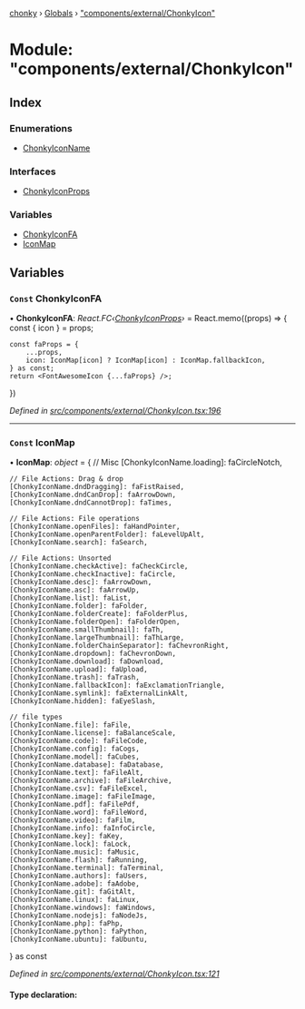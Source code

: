 [chonky](../README.md) › [Globals](../globals.md) › ["components/external/ChonkyIcon"](_components_external_chonkyicon_.md)

# Module: "components/external/ChonkyIcon"

## Index

### Enumerations

* [ChonkyIconName](../enums/_components_external_chonkyicon_.chonkyiconname.md)

### Interfaces

* [ChonkyIconProps](../interfaces/_components_external_chonkyicon_.chonkyiconprops.md)

### Variables

* [ChonkyIconFA](_components_external_chonkyicon_.md#const-chonkyiconfa)
* [IconMap](_components_external_chonkyicon_.md#const-iconmap)

## Variables

### `Const` ChonkyIconFA

• **ChonkyIconFA**: *React.FC‹[ChonkyIconProps](../interfaces/_components_external_chonkyicon_.chonkyiconprops.md)›* = React.memo((props) => {
    const { icon } = props;

    const faProps = {
        ...props,
        icon: IconMap[icon] ? IconMap[icon] : IconMap.fallbackIcon,
    } as const;
    return <FontAwesomeIcon {...faProps} />;
})

*Defined in [src/components/external/ChonkyIcon.tsx:196](https://github.com/TimboKZ/Chonky/blob/cc6d20b/src/components/external/ChonkyIcon.tsx#L196)*

___

### `Const` IconMap

• **IconMap**: *object* = {
    // Misc
    [ChonkyIconName.loading]: faCircleNotch,

    // File Actions: Drag & drop
    [ChonkyIconName.dndDragging]: faFistRaised,
    [ChonkyIconName.dndCanDrop]: faArrowDown,
    [ChonkyIconName.dndCannotDrop]: faTimes,

    // File Actions: File operations
    [ChonkyIconName.openFiles]: faHandPointer,
    [ChonkyIconName.openParentFolder]: faLevelUpAlt,
    [ChonkyIconName.search]: faSearch,

    // File Actions: Unsorted
    [ChonkyIconName.checkActive]: faCheckCircle,
    [ChonkyIconName.checkInactive]: faCircle,
    [ChonkyIconName.desc]: faArrowDown,
    [ChonkyIconName.asc]: faArrowUp,
    [ChonkyIconName.list]: faList,
    [ChonkyIconName.folder]: faFolder,
    [ChonkyIconName.folderCreate]: faFolderPlus,
    [ChonkyIconName.folderOpen]: faFolderOpen,
    [ChonkyIconName.smallThumbnail]: faTh,
    [ChonkyIconName.largeThumbnail]: faThLarge,
    [ChonkyIconName.folderChainSeparator]: faChevronRight,
    [ChonkyIconName.dropdown]: faChevronDown,
    [ChonkyIconName.download]: faDownload,
    [ChonkyIconName.upload]: faUpload,
    [ChonkyIconName.trash]: faTrash,
    [ChonkyIconName.fallbackIcon]: faExclamationTriangle,
    [ChonkyIconName.symlink]: faExternalLinkAlt,
    [ChonkyIconName.hidden]: faEyeSlash,

    // file types
    [ChonkyIconName.file]: faFile,
    [ChonkyIconName.license]: faBalanceScale,
    [ChonkyIconName.code]: faFileCode,
    [ChonkyIconName.config]: faCogs,
    [ChonkyIconName.model]: faCubes,
    [ChonkyIconName.database]: faDatabase,
    [ChonkyIconName.text]: faFileAlt,
    [ChonkyIconName.archive]: faFileArchive,
    [ChonkyIconName.csv]: faFileExcel,
    [ChonkyIconName.image]: faFileImage,
    [ChonkyIconName.pdf]: faFilePdf,
    [ChonkyIconName.word]: faFileWord,
    [ChonkyIconName.video]: faFilm,
    [ChonkyIconName.info]: faInfoCircle,
    [ChonkyIconName.key]: faKey,
    [ChonkyIconName.lock]: faLock,
    [ChonkyIconName.music]: faMusic,
    [ChonkyIconName.flash]: faRunning,
    [ChonkyIconName.terminal]: faTerminal,
    [ChonkyIconName.authors]: faUsers,
    [ChonkyIconName.adobe]: faAdobe,
    [ChonkyIconName.git]: faGitAlt,
    [ChonkyIconName.linux]: faLinux,
    [ChonkyIconName.windows]: faWindows,
    [ChonkyIconName.nodejs]: faNodeJs,
    [ChonkyIconName.php]: faPhp,
    [ChonkyIconName.python]: faPython,
    [ChonkyIconName.ubuntu]: faUbuntu,
} as const

*Defined in [src/components/external/ChonkyIcon.tsx:121](https://github.com/TimboKZ/Chonky/blob/cc6d20b/src/components/external/ChonkyIcon.tsx#L121)*

#### Type declaration:
